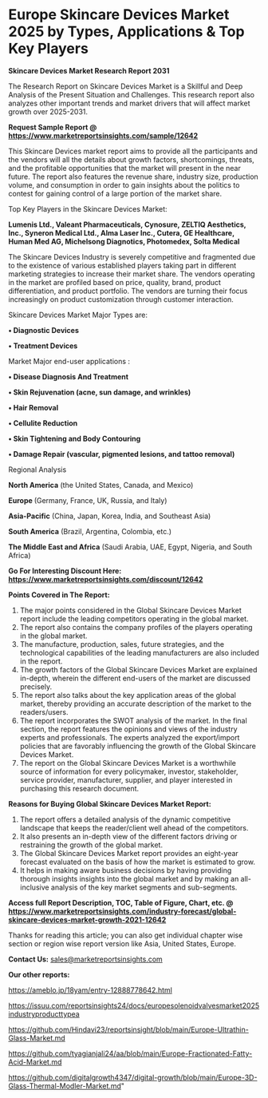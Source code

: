  # Europe Skincare Devices Market 2025 by Types, Applications & Top Key Players

<strong>Skincare Devices Market Research Report 2031</strong>

The Research Report on Skincare Devices Market is a Skillful and Deep Analysis of the Present Situation and Challenges. This research report also analyzes other important trends and market drivers that will affect market growth over 2025-2031.

<strong>Request Sample Report @ <a href=https://www.marketreportsinsights.com/sample/12642>https://www.marketreportsinsights.com/sample/12642</a></strong>

This Skincare Devices market report aims to provide all the participants and the vendors will all the details about growth factors, shortcomings, threats, and the profitable opportunities that the market will present in the near future. The report also features the revenue share, industry size, production volume, and consumption in order to gain insights about the politics to contest for gaining control of a large portion of the market share.

Top Key Players in the Skincare Devices Market:

<strong>Lumenis Ltd., Valeant Pharmaceuticals, Cynosure, ZELTIQ Aesthetics, Inc., Syneron Medical Ltd., Alma Laser Inc., Cutera, GE Healthcare, Human Med AG, Michelsong Diagnotics, Photomedex, Solta Medical</strong>

The Skincare Devices Industry is severely competitive and fragmented due to the existence of various established players taking part in different marketing strategies to increase their market share. The vendors operating in the market are profiled based on price, quality, brand, product differentiation, and product portfolio. The vendors are turning their focus increasingly on product customization through customer interaction.

Skincare Devices Market Major Types are:

<strong>• Diagnostic Devices

• Treatment Devices</strong>

Market Major end-user applications :

<strong>• Disease Diagnosis And Treatment

• Skin Rejuvenation (acne, sun damage, and wrinkles)

• Hair Removal

• Cellulite Reduction

• Skin Tightening and Body Contouring

• Damage Repair (vascular, pigmented lesions, and tattoo removal)</strong>

Regional Analysis

</u><strong><b>North America</b></strong> (the United States, Canada, and Mexico)

<strong><b>Europe </b></strong>(Germany, France, UK, Russia, and Italy)

<strong><b>Asia-Pacific</b></strong> (China, Japan, Korea, India, and Southeast Asia)

<strong><b>South America</b></strong> (Brazil, Argentina, Colombia, etc.)

<strong><b>The Middle East and Africa</b></strong> (Saudi Arabia, UAE, Egypt, Nigeria, and South Africa)

<strong>Go For Interesting Discount Here: <a href=https://www.marketreportsinsights.com/discount/12642>https://www.marketreportsinsights.com/discount/12642</a></strong>

<strong>Points Covered in The Report:</strong>
<ol>
  <li>The major points considered in the Global Skincare Devices Market report include the leading competitors operating in the global market.</li>
  <li>The report also contains the company profiles of the players operating in the global market.</li>
  <li>The manufacture, production, sales, future strategies, and the technological capabilities of the leading manufacturers are also included in the report.</li>
  <li>The growth factors of the Global Skincare Devices Market are explained in-depth, wherein the different end-users of the market are discussed precisely.</li>
  <li>The report also talks about the key application areas of the global market, thereby providing an accurate description of the market to the readers/users.</li>
  <li>The report incorporates the SWOT analysis of the market. In the final section, the report features the opinions and views of the industry experts and professionals. The experts analyzed the export/import policies that are favorably influencing the growth of the Global Skincare Devices Market.</li>
  <li>The report on the Global Skincare Devices Market is a worthwhile source of information for every policymaker, investor, stakeholder, service provider, manufacturer, supplier, and player interested in purchasing this research document.</li>
</ol>
<strong>Reasons for Buying Global Skincare Devices Market Report:</strong>

<ol>
  <li>The report offers a detailed analysis of the dynamic competitive landscape that keeps the reader/client well ahead of the competitors.</li>
  <li>It also presents an in-depth view of the different factors driving or restraining the growth of the global market.</li>
  <li>The Global Skincare Devices Market report provides an eight-year forecast evaluated on the basis of how the market is estimated to grow.</li>
  <li>It helps in making aware business decisions by having providing thorough insights insights into the global market and by making an all-inclusive analysis of the key market segments and sub-segments.</li>
</ol>
<strong>Access full Report Description, TOC, Table of Figure, Chart, etc. @ <a href=https://www.marketreportsinsights.com/industry-forecast/global-skincare-devices-market-growth-2021-12642>https://www.marketreportsinsights.com/industry-forecast/global-skincare-devices-market-growth-2021-12642</a></strong>


Thanks for reading this article; you can also get individual chapter wise section or region wise report version like Asia, United States, Europe.

<strong>Contact Us:</strong>
sales@marketreportsinsights.com

<strong>Our other reports:</strong>

<a href=https://ameblo.jp/18yam/entry-12888778642.html>https://ameblo.jp/18yam/entry-12888778642.html</a>

<a href=https://issuu.com/reportsinsights24/docs/europesolenoidvalvesmarket2025industryproducttypea>https://issuu.com/reportsinsights24/docs/europesolenoidvalvesmarket2025industryproducttypea</a>

<a href=https://github.com/Hindavi23/reportsinsight/blob/main/Europe-Ultrathin-Glass-Market.md>https://github.com/Hindavi23/reportsinsight/blob/main/Europe-Ultrathin-Glass-Market.md</a>

<a href=https://github.com/tyagianjali24/aa/blob/main/Europe-Fractionated-Fatty-Acid-Market.md>https://github.com/tyagianjali24/aa/blob/main/Europe-Fractionated-Fatty-Acid-Market.md</a>

<a href=https://github.com/digitalgrowth4347/digital-growth/blob/main/Europe-3D-Glass-Thermal-Modler-Market.md>https://github.com/digitalgrowth4347/digital-growth/blob/main/Europe-3D-Glass-Thermal-Modler-Market.md</a>"
